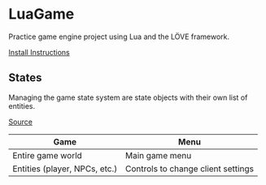 # LuaGame
Practice game engine project using Lua and the LÖVE framework.

[Install Instructions](/install.md)

## States
Managing the game state system are state objects with their own list of entities.

[Source](/src/base_state.lua)

Game | Menu
--- | ---
Entire game world | Main game menu
Entities (player, NPCs, etc.) | Controls to change client settings
